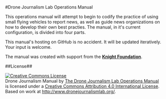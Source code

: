 #Drone Journalism Lab Operations Manual

This operations manual will attempt to begin to codify the practice of using small flying vehicles to report news, as well as guide news organizations on how to develop their own best practies. The manual, in it's current configuration, is divided into four parts.

This manual's hosting on GitHub is no accident. It will be updated iteratively. Your input is welcome. 

The manual was created with support from the [__Knight Foundation__](http://www.knightfoundation.org/).
 
##License##

<a rel="license" href="http://creativecommons.org/licenses/by/4.0/"><img alt="Creative Commons License" style="border-width:0" src="http://i.creativecommons.org/l/by/4.0/88x31.png" /></a><br /><span xmlns:dct="http://purl.org/dc/terms/" property="dct:title">Drone Journalism Manual</span> by <a xmlns:cc="http://creativecommons.org/ns#" href="http://www.dronejournalismlab.org/" property="cc:attributionName" rel="cc:attributionURL">The Drone Journalism Lab Operations Manual</a> is licensed under a <a rel="license" href="http://creativecommons.org/licenses/by/4.0/">Creative Commons Attribution 4.0 International License</a>.<br />Based on work at <a xmlns:dct="http://purl.org/dc/terms/" href="http://www.dronejournalismlab.org/" rel="dct:source">http://www.dronejournalismlab.org/</a>.
